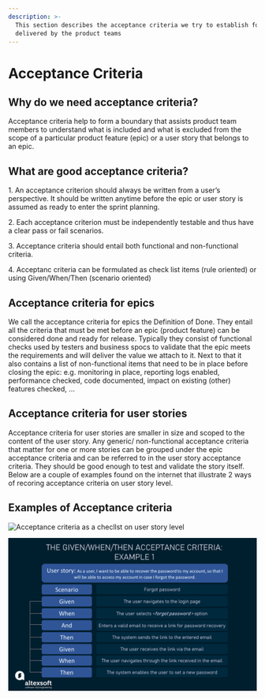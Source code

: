 ```yaml
---
description: >-
  This section describes the acceptance criteria we try to establish for work
  delivered by the product teams
---
```


# Acceptance Criteria

## Why do we need acceptance criteria?

Acceptance criteria help to form a boundary that assists product team members to understand what is included and what is excluded from the scope of a particular product feature (epic) or a user story that belongs to an epic.

## What are good acceptance criteria?

1\. An acceptance criterion should always be written from a user’s perspective. It should be written anytime before the epic or user story is assumed as ready to enter the sprint planning.&#x20;

2\. Each acceptance criterion must be independently testable and thus have a clear pass or fail scenarios.

3\. Acceptance criteria should entail both functional and non-functional criteria.

4\. Acceptanc criteria can be formulated as check list items (rule oriented) or using Given/When/Then (scenario oriented)&#x20;

## Acceptance criteria for epics

We call the acceptance criteria for epics the Definition of Done. They entail all the criteria that must be met before an epic (product feature) can be considered done and ready for release. Typically they consist of functional checks used by testers and business spocs to validate that the epic meets the requirements and will deliver the value we attach to it. Next to that it also contains a list of non-functional items that need to be in place before closing the epic: e.g. monitoring in place, reporting logs enabled, performance checked, code documented, impact on existing (other) features checked, ...

## Acceptance criteria for user stories

Acceptance criteria for user stories are smaller in size and scoped to the content of the user story. Any generic/ non-functional acceptance criteria that matter for one or more stories can be grouped under the epic acceptance criteria and can be referred to in the user story acceptance criteria. They should be good enough to test and validate the story itself. Below are a couple of examples found on the internet that illustrate 2 ways of recoring acceptance criteria on user story level.

## Examples of Acceptance criteria

![Acceptance criteria as a checllst on user story level](../.gitbook/assets/1pxeIQSXBInjRf-Lnofdq\_A.jpeg)

![Acceptance criteria on user story writen as Given/ When/ Then](../.gitbook/assets/example-1.png)
